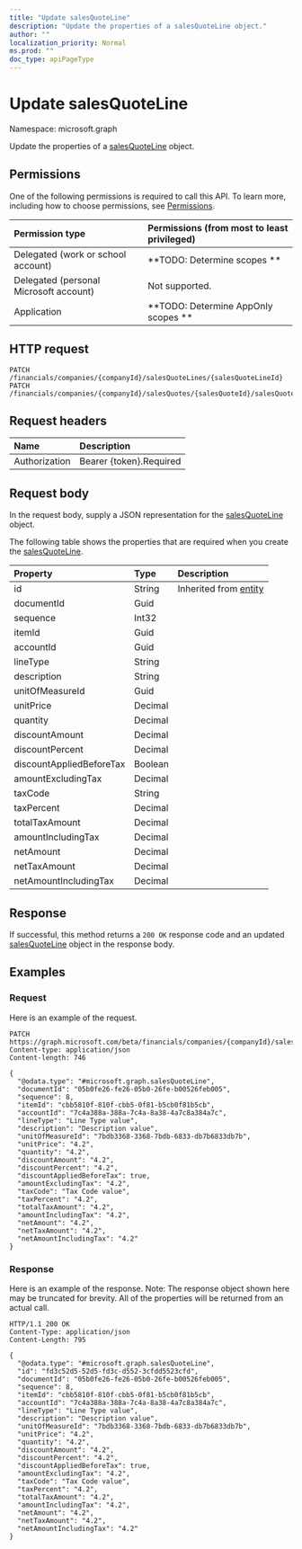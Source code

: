 ```yaml
---
title: "Update salesQuoteLine"
description: "Update the properties of a salesQuoteLine object."
author: ""
localization_priority: Normal
ms.prod: ""
doc_type: apiPageType
---
```


# Update salesQuoteLine

Namespace: microsoft.graph

Update the properties of a [salesQuoteLine](../resources/salesquoteline.md) object.

## Permissions
One of the following permissions is required to call this API. To learn more, including how to choose permissions, see [Permissions](/concepts/permissions-reference.md).

|Permission type|Permissions (from most to least privileged)|
|:---|:---|
|Delegated (work or school account)|**TODO: Determine scopes **|
|Delegated (personal Microsoft account)|Not supported.|
|Application|**TODO: Determine AppOnly scopes **|

## HTTP request
<!-- {
  "blockType": "ignored"
}
-->
``` http
PATCH /financials/companies/{companyId}/salesQuoteLines/{salesQuoteLineId}
PATCH /financials/companies/{companyId}/salesQuotes/{salesQuoteId}/salesQuoteLines/{salesQuoteLineId}
```

## Request headers
|Name|Description|
|:---|:---|
|Authorization|Bearer {token}.Required|

## Request body
In the request body, supply a JSON representation for the [salesQuoteLine](../resources/salesquoteline.md) object.

The following table shows the properties that are required when you create the [salesQuoteLine](../resources/salesquoteline.md).

|Property|Type|Description|
|:---|:---|:---|
|id|String| Inherited from [entity](../resources/entity.md)|
|documentId|Guid||
|sequence|Int32||
|itemId|Guid||
|accountId|Guid||
|lineType|String||
|description|String||
|unitOfMeasureId|Guid||
|unitPrice|Decimal||
|quantity|Decimal||
|discountAmount|Decimal||
|discountPercent|Decimal||
|discountAppliedBeforeTax|Boolean||
|amountExcludingTax|Decimal||
|taxCode|String||
|taxPercent|Decimal||
|totalTaxAmount|Decimal||
|amountIncludingTax|Decimal||
|netAmount|Decimal||
|netTaxAmount|Decimal||
|netAmountIncludingTax|Decimal||



## Response
If successful, this method returns a `200 OK` response code and an updated [salesQuoteLine](../resources/salesquoteline.md) object in the response body.

## Examples

### Request
Here is an example of the request.
<!-- {
  "blockType": "request",
  "name": "update_salesquoteline"
}
-->
``` http
PATCH https://graph.microsoft.com/beta/financials/companies/{companyId}/salesQuoteLines/{salesQuoteLineId}
Content-type: application/json
Content-length: 746

{
  "@odata.type": "#microsoft.graph.salesQuoteLine",
  "documentId": "05b0fe26-fe26-05b0-26fe-b00526feb005",
  "sequence": 8,
  "itemId": "cbb5810f-810f-cbb5-0f81-b5cb0f81b5cb",
  "accountId": "7c4a388a-388a-7c4a-8a38-4a7c8a384a7c",
  "lineType": "Line Type value",
  "description": "Description value",
  "unitOfMeasureId": "7bdb3368-3368-7bdb-6833-db7b6833db7b",
  "unitPrice": "4.2",
  "quantity": "4.2",
  "discountAmount": "4.2",
  "discountPercent": "4.2",
  "discountAppliedBeforeTax": true,
  "amountExcludingTax": "4.2",
  "taxCode": "Tax Code value",
  "taxPercent": "4.2",
  "totalTaxAmount": "4.2",
  "amountIncludingTax": "4.2",
  "netAmount": "4.2",
  "netTaxAmount": "4.2",
  "netAmountIncludingTax": "4.2"
}
```

### Response
Here is an example of the response. Note: The response object shown here may be truncated for brevity. All of the properties will be returned from an actual call.
<!-- {
  "blockType": "response",
  "truncated": true
}
-->
``` http
HTTP/1.1 200 OK
Content-Type: application/json
Content-Length: 795

{
  "@odata.type": "#microsoft.graph.salesQuoteLine",
  "id": "fd3c52d5-52d5-fd3c-d552-3cfdd5523cfd",
  "documentId": "05b0fe26-fe26-05b0-26fe-b00526feb005",
  "sequence": 8,
  "itemId": "cbb5810f-810f-cbb5-0f81-b5cb0f81b5cb",
  "accountId": "7c4a388a-388a-7c4a-8a38-4a7c8a384a7c",
  "lineType": "Line Type value",
  "description": "Description value",
  "unitOfMeasureId": "7bdb3368-3368-7bdb-6833-db7b6833db7b",
  "unitPrice": "4.2",
  "quantity": "4.2",
  "discountAmount": "4.2",
  "discountPercent": "4.2",
  "discountAppliedBeforeTax": true,
  "amountExcludingTax": "4.2",
  "taxCode": "Tax Code value",
  "taxPercent": "4.2",
  "totalTaxAmount": "4.2",
  "amountIncludingTax": "4.2",
  "netAmount": "4.2",
  "netTaxAmount": "4.2",
  "netAmountIncludingTax": "4.2"
}
```

